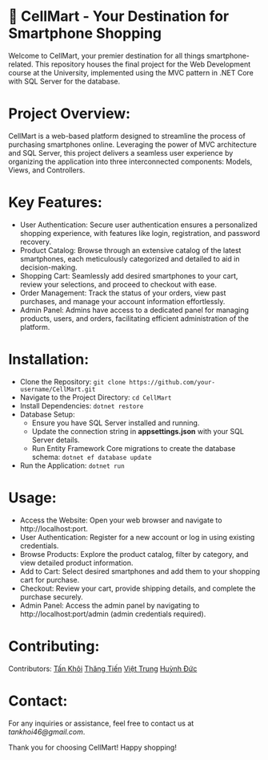 # 📱 CellMart - Your Destination for Smartphone Shopping

Welcome to CellMart, your premier destination for all things smartphone-related. This repository houses the final project for the Web Development course at the University, implemented using the MVC pattern in .NET Core with SQL Server for the database.


# Project Overview:

CellMart is a web-based platform designed to streamline the process of purchasing smartphones online. Leveraging the power of MVC architecture and SQL Server, this project delivers a seamless user experience by organizing the application into three interconnected components: Models, Views, and Controllers.

# Key Features:

- User Authentication: Secure user authentication ensures a personalized shopping experience, with features like login, registration, and password recovery.
- Product Catalog: Browse through an extensive catalog of the latest smartphones, each meticulously categorized and detailed to aid in decision-making.
- Shopping Cart: Seamlessly add desired smartphones to your cart, review your selections, and proceed to checkout with ease.
- Order Management: Track the status of your orders, view past purchases, and manage your account information effortlessly.
- Admin Panel: Admins have access to a dedicated panel for managing products, users, and orders, facilitating efficient administration of the platform.

# Installation:

- Clone the Repository: `git clone https://github.com/your-username/CellMart.git`
- Navigate to the Project Directory: `cd CellMart`
- Install Dependencies: `dotnet restore`
- Database Setup:
  - Ensure you have SQL Server installed and running.
  - Update the connection string in **appsettings.json** with your SQL Server details.
  - Run Entity Framework Core migrations to create the database schema: `dotnet ef database update`
- Run the Application: `dotnet run`

# Usage:

- Access the Website: Open your web browser and navigate to http://localhost:port.
- User Authentication: Register for a new account or log in using existing credentials.
- Browse Products: Explore the product catalog, filter by category, and view detailed product information.
- Add to Cart: Select desired smartphones and add them to your shopping cart for purchase.
- Checkout: Review your cart, provide shipping details, and complete the purchase securely.
- Admin Panel: Access the admin panel by navigating to http://localhost:port/admin (admin credentials required).

# Contributing:

Contributors: [Tấn Khôi](https://github.com/tanhkoi) [Thăng Tiến](https://github.com/NTTien203) [Việt Trung](https://github.com/viettrung2512) [Huỳnh Đức](https://github.com/huynhduc2412)

# Contact:

For any inquiries or assistance, feel free to contact us at _tankhoi46@gmail.com_.

Thank you for choosing CellMart! Happy shopping!
